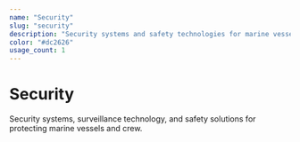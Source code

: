 ```yaml
---
name: "Security"
slug: "security"
description: "Security systems and safety technologies for marine vessels"
color: "#dc2626"
usage_count: 1
---
```


# Security

Security systems, surveillance technology, and safety solutions for protecting marine vessels and crew.
